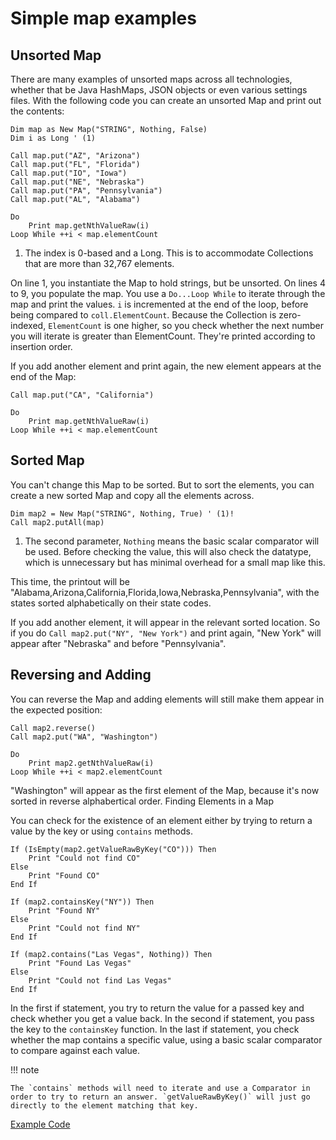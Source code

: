 # Simple map examples

## Unsorted Map

There are many examples of unsorted maps across all technologies, whether that be Java HashMaps, JSON objects or even various settings files. With the following code you can create an unsorted Map and print out the contents:

```vbscript linenums="1"
Dim map as New Map("STRING", Nothing, False)
Dim i as Long ' (1)

Call map.put("AZ", "Arizona")
Call map.put("FL", "Florida")
Call map.put("IO", "Iowa")
Call map.put("NE", "Nebraska")
Call map.put("PA", "Pennsylvania")
Call map.put("AL", "Alabama")

Do
    Print map.getNthValueRaw(i)
Loop While ++i < map.elementCount
```

1. The index is 0-based and a Long. This is to accommodate Collections that are more than 32,767 elements.

On line 1, you instantiate the Map to hold strings, but be unsorted. On lines 4 to 9, you populate the map. You use a `Do...Loop While` to iterate through the map and print the values. `i` is incremented at the end of the loop, before being compared to `coll.ElementCount`. Because the Collection is zero-indexed, `ElementCount` is one higher, so you check whether the next number you will iterate is greater than ElementCount. They're printed according to insertion order.

If you add another element and print again, the new element appears at the end of the Map:

```vbscript
Call map.put("CA", "California")

Do
    Print map.getNthValueRaw(i)
Loop While ++i < map.elementCount
```

## Sorted Map

You can't change this Map to be sorted. But to sort the elements, you can create a new sorted Map and copy all the elements across.

```vbscript
Dim map2 = New Map("STRING", Nothing, True) ' (1)!
Call map2.putAll(map)
```

1. The second parameter, `Nothing` means the basic scalar comparator will be used. Before checking the value, this will also check the datatype, which is unnecessary but has minimal overhead for a small map like this.

This time, the printout will be "Alabama,Arizona,California,Florida,Iowa,Nebraska,Pennsylvania", with the states sorted alphabetically on their state codes.

If you add another element, it will appear in the relevant sorted location. So if you do `Call map2.put("NY", "New York")` and print again, "New York" will appear after "Nebraska" and before "Pennsylvania".

## Reversing and Adding

You can reverse the Map and adding elements will still make them appear in the expected position:

```vbscript
Call map2.reverse()
Call map2.put("WA", "Washington")

Do
    Print map2.getNthValueRaw(i)
Loop While ++i < map2.elementCount
```

"Washington" will appear as the first element of the Map, because it's now sorted in reverse alphabertical order.
 Finding Elements in a Map

You can check for the existence of an element either by trying to return a value by the key or using `contains` methods.

```vbscript
If (IsEmpty(map2.getValueRawByKey("CO"))) Then
    Print "Could not find CO"
Else
    Print "Found CO"
End If

If (map2.containsKey("NY")) Then
    Print "Found NY"
Else
    Print "Could not find NY"
End If

If (map2.contains("Las Vegas", Nothing)) Then
    Print "Found Las Vegas"
Else
    Print "Could not find Las Vegas"
End If
```

In the first if statement, you try to return the value for a passed key and check whether you get a value back. In the second if statement, you pass the key to the `containsKey` function. In the last if statement, you check whether the map contains a specific value, using a basic scalar comparator to compare against each value.

!!! note

    The `contains` methods will need to iterate and use a Comparator in order to try to return an answer. `getValueRawByKey()` will just go directly to the element matching that key.

<a href="../example_code/basic-map.txt" target="_new">Example Code</a>

